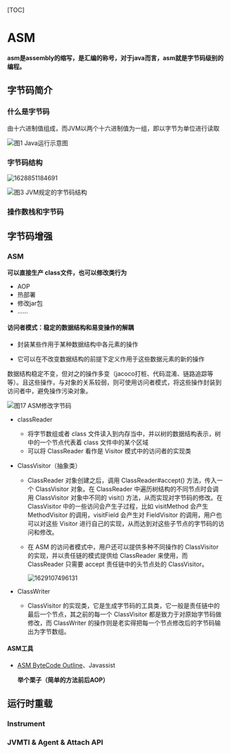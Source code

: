 [TOC]

# ASM

**asm是assembly的缩写，是汇编的称号，对于java而言，asm就是字节码级别的编程。**



## 字节码简介

### 什么是字节码

由十六进制值组成，而JVM以两个十六进制值为一组，即以字节为单位进行读取

![图1 Java运行示意图](https://p0.meituan.net/travelcube/110b593ecf53866e0dec8df3618b0443257977.png)

### 字节码结构

![1628851184691](C:\Users\76111\AppData\Roaming\Typora\typora-user-images\1628851184691.png)



![图3 JVM规定的字节码结构](https://p0.meituan.net/travelcube/393097261d80d730f434561157e219c657820.png)

### 操作数栈和字节码



## 字节码增强

### ASM

**可以直接生产 class文件，也可以修改类行为**

* AOP
* 热部署
* 修改jar包
* ......

#### 访问者模式：稳定的数据结构和易变操作的解耦

* 封装某些作用于某种数据结构中各元素的操作

* 它可以在不改变数据结构的前提下定义作用于这些数据元素的新的操作

数据结构稳定不变，但对之的操作多变（jacoco打桩、代码混淆、链路追踪等等）。且这些操作，与对象的关系较弱，则可使用访问者模式，将这些操作封装到访问者中，避免操作污染对象。

![图17 ASM修改字节码](https://p0.meituan.net/travelcube/3c40b90c6d92499ad4c708162095fe3029983.png)

* classReader

  * 将字节数组或者 class 文件读入到内存当中，并以树的数据结构表示，树中的一个节点代表着 class 文件中的某个区域
  * 可以将 ClassReader 看作是 Visitor 模式中的访问者的实现类

* ClassVisitor（抽象类）

  * ClassReader 对象创建之后，调用 ClassReader#accept() 方法，传入一个 ClassVisitor 对象。在 ClassReader 中遍历树结构的不同节点时会调用 ClassVisitor 对象中不同的 visit() 方法，从而实现对字节码的修改。在 ClassVisitor 中的一些访问会产生子过程，比如 visitMethod 会产生 MethodVisitor 的调用，visitField 会产生对 FieldVisitor 的调用，用户也可以对这些 Visitor 进行自己的实现，从而达到对这些子节点的字节码的访问和修改。

  * 在 ASM 的访问者模式中，用户还可以提供多种不同操作的 ClassVisitor 的实现，并以责任链的模式提供给 ClassReader 来使用，而 ClassReader 只需要 accept 责任链中的头节点处的 ClassVisitor。

    ![1629107496131](C:\Users\76111\AppData\Roaming\Typora\typora-user-images\1629107496131.png)

* ClassWriter

  * ClassVisitor 的实现类，它是生成字节码的工具类，它一般是责任链中的最后一个节点，其之前的每一个 ClassVisitor 都是致力于对原始字节码做修改，而 ClassWriter 的操作则是老实得把每一个节点修改后的字节码输出为字节数组。

#### ASM工具

* [ASM ByteCode Outline](https://plugins.jetbrains.com/plugin/5918-asm-bytecode-outline)、Javassist

  **举个栗子（简单的方法前后AOP）**

## 运行时重载

### Instrument

### JVMTI & Agent & Attach API